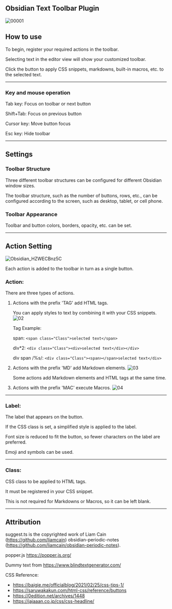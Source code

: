 ## Obsidian Text Toolbar Plugin
![00001](https://user-images.githubusercontent.com/33874906/160287593-ad28ef68-d8d7-410d-806f-d22d2dbce46b.gif)


## How to use

To begin, register your required actions in the toolbar.

Selecting text in the editor view will show your customized toolbar.

Click the button to apply CSS snippets, markdowns, built-in macros, etc. to the selected text.

---
### Key and mouse operation

Tab key: Focus on toolbar or next button

Shift+Tab: Focus on previous button

Cursor key: Move button focus

Esc key: Hide toolbar

---
## Settings

### Toolbar Structure

Three different toolbar structures can be configured for different Obsidian window sizes.

The toolbar structure, such as the number of buttons, rows, etc., can be configured according to the screen, such as desktop, tablet, or cell phone.

### Toolbar Appearance

Toolbar and button colors, borders, opacity, etc. can be set.

---
## Action Setting
![Obsidian_HZWECBnz5C](https://user-images.githubusercontent.com/33874906/160280018-efa9b224-2098-4ff5-92ee-10ffea339a97.png)

Each action is added to the toolbar in turn as a single button.

### Action:

There are three types of actions.

1. Actions with the prefix 'TAG' add HTML tags.

    You can apply styles to text by combining it with your CSS snippets.
	![02](https://user-images.githubusercontent.com/33874906/160281089-9ceec2a7-235f-4280-acb4-28811faefa3c.gif)

	Tag Example:

	span: `<span class="Class">selected text</span>`

	div*2: `<div class="Class"><div>selected text</div></div>`

	div span /%s/: `<div class="Class"><span></span>selected text</div>`

2. Actions with the prefix 'MD' add Markdown elements.
 ![03](https://user-images.githubusercontent.com/33874906/160281579-b927c374-1e2e-4a91-a24e-c95226b42504.gif)


    Some actions add Markdown elements and HTML tags at the same time.

3. Actions with the prefix 'MAC' execute Macros.
![04](https://user-images.githubusercontent.com/33874906/160282147-b17aae3d-8388-423e-bc97-7634843c14f5.gif)
---
### Label:

The label that appears on the button.

If the CSS class is set, a simplified style is applied to the label.

Font size is reduced to fit the button, so fewer characters on the label are preferred.

Emoji and symbols can be used.

---
### Class:

CSS class to be applied to HTML tags.

It must be registered in your CSS snippet.

This is not required for Markdowns or Macros, so it can be left blank.

---
## Attribution
suggest.ts  is the copyrighted work of Liam Cain (https://github.com/liamcain) obsidian-periodic-notes (https://github.com/liamcain/obsidian-periodic-notes).

popper.js https://popper.js.org/

Dummy text from https://www.blindtextgenerator.com/

CSS Reference:
- https://baigie.me/officialblog/2021/02/25/css-tips-1/
- https://saruwakakun.com/html-css/reference/buttons
- https://0edition.net/archives/1448
- https://jajaaan.co.jp/css/css-headline/

